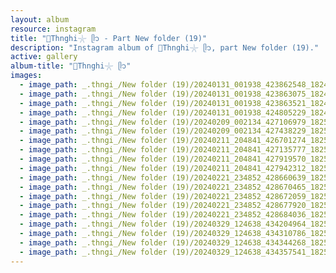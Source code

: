 ```yaml
---
layout: album
resource: instagram
title: "🐚Thnghi𓇼 ᥫ᭡ - Part New folder (19)"
description: "Instagram album of 🐚Thnghi𓇼 ᥫ᭡, part New folder (19)."
active: gallery
album-title: "🐚Thnghi𓇼 ᥫ᭡"
images:
  - image_path: _.thngi_/New folder (19)/20240131_001938_423862548_18249670942233157_6583938180475128560_n.jpg
  - image_path: _.thngi_/New folder (19)/20240131_001938_423863075_18249671026233157_2305700836557984416_n.jpg
  - image_path: _.thngi_/New folder (19)/20240131_001938_423863521_18249670951233157_3853392935872386819_n.jpg
  - image_path: _.thngi_/New folder (19)/20240131_001938_424805229_18249671005233157_225527750038267945_n.jpg
  - image_path: _.thngi_/New folder (19)/20240209_002134_427106979_18250702270233157_4101716047904548191_n.jpg
  - image_path: _.thngi_/New folder (19)/20240209_002134_427438229_18250702261233157_4014114728172588121_n.jpg
  - image_path: _.thngi_/New folder (19)/20240211_204841_426701274_18251034238233157_7370657672162549821_n.jpg
  - image_path: _.thngi_/New folder (19)/20240211_204841_427135777_18251034256233157_2308769190991326206_n.jpg
  - image_path: _.thngi_/New folder (19)/20240211_204841_427919570_18251034271233157_1705417145146730277_n.jpg
  - image_path: _.thngi_/New folder (19)/20240211_204841_427942312_18251034259233157_1857761894447036605_n.jpg
  - image_path: _.thngi_/New folder (19)/20240221_234852_428660639_18252193897233157_4731306051755304409_n.jpg
  - image_path: _.thngi_/New folder (19)/20240221_234852_428670465_18252193924233157_5803815335565797683_n.jpg
  - image_path: _.thngi_/New folder (19)/20240221_234852_428672059_18252193939233157_5792748264998507829_n.jpg
  - image_path: _.thngi_/New folder (19)/20240221_234852_428677920_18252193915233157_3368644283906599402_n.jpg
  - image_path: _.thngi_/New folder (19)/20240221_234852_428684036_18252193942233157_5688743581993350986_n.jpg
  - image_path: _.thngi_/New folder (19)/20240329_124638_434204964_18256419682233157_5405767431986043976_n.jpg
  - image_path: _.thngi_/New folder (19)/20240329_124638_434310786_18256419691233157_3654138168648662355_n.jpg
  - image_path: _.thngi_/New folder (19)/20240329_124638_434344268_18256419706233157_8083939328725777827_n.jpg
  - image_path: _.thngi_/New folder (19)/20240329_124638_434357541_18256419709233157_1236795805363319768_n.jpg
---
```

